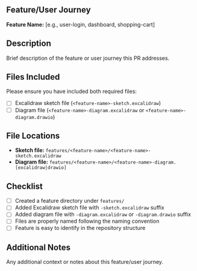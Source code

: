 ## Feature/User Journey

**Feature Name:** [e.g., user-login, dashboard, shopping-cart]

## Description

Brief description of the feature or user journey this PR addresses.

## Files Included

Please ensure you have included both required files:

- [ ] Excalidraw sketch file (`<feature-name>-sketch.excalidraw`)
- [ ] Diagram file (`<feature-name>-diagram.excalidraw` or `<feature-name>-diagram.drawio`)

## File Locations

- **Sketch file:** `features/<feature-name>/<feature-name>-sketch.excalidraw`
- **Diagram file:** `features/<feature-name>/<feature-name>-diagram.[excalidraw|drawio]`

## Checklist

- [ ] Created a feature directory under `features/`
- [ ] Added Excalidraw sketch file with `-sketch.excalidraw` suffix
- [ ] Added diagram file with `-diagram.excalidraw` or `-diagram.drawio` suffix
- [ ] Files are properly named following the naming convention
- [ ] Feature is easy to identify in the repository structure

## Additional Notes

Any additional context or notes about this feature/user journey.

